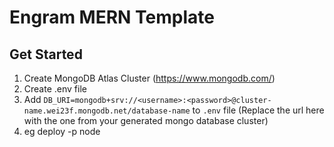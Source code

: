 # Engram MERN Template

## Get Started

1. Create MongoDB Atlas Cluster (https://www.mongodb.com/)
2. Create .env file
3. Add `DB_URI=mongodb+srv://<username>:<password>@cluster-name.wei23f.mongodb.net/database-name` to `.env` file (Replace the url here with the one from your generated mongo database cluster)
4. eg deploy -p node